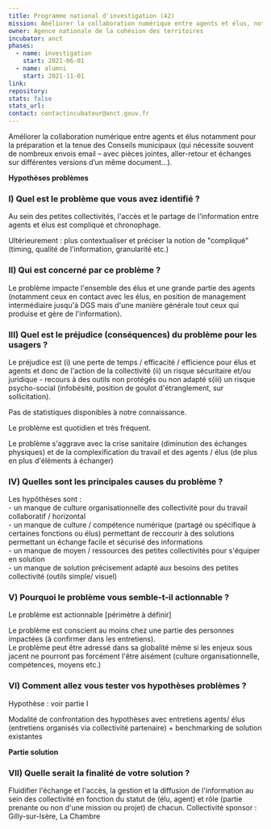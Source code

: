 ```yaml
---
title: Programme national d'investigation (42)
mission: Améliorer la collaboration numérique entre agents et élus, notamment dans la préparation des conseils municipaux
owner: Agence nationale de la cohésion des territoires
incubator: anct
phases:
  - name: investigation
    start: 2021-06-01
  - name: alumni
    start: 2021-11-01
link: 
repository: 
stats: false
stats_url: 
contact: contactincubateur@anct.gouv.fr
---
```

Améliorer la collaboration numérique entre agents et élus notamment pour la préparation et la tenue des Conseils municipaux (qui nécessite souvent de nombreux envois email – avec pièces jointes, aller-retour et échanges sur différentes versions d’un même document…).

**Hypothèses problèmes**

### I) Quel est le problème que vous avez identifié ?

Au sein des petites collectivités, l'accès et le partage de l'information entre agents et élus est compliqué et chronophage.

Ultérieurement : plus contextualiser et préciser la notion de "compliqué" (timing, qualité de l'information, granularité etc.)

### II) Qui est concerné par ce problème ?

Le problème impacte l'ensemble des élus et une grande partie des agents (notamment ceux en contact avec les élus, en position de management intermédiaire jusqu'à DGS mais d'une manière générale tout ceux qui produise et gère de l'information).

### III) Quel est le préjudice (conséquences) du problème pour les usagers ?

Le préjudice est (i) une perte de temps / efficacité / efficience pour élus et agents et donc de l'action de la collectivité (ii) un risque sécuritaire et/ou juridique - recours à des outils non protégés ou non adapté s(iii) un risque psycho-social (infobésité, position de goulot d'étranglement, sur sollicitation).

Pas de statistiques disponibles à notre connaissance.

Le problème est quotidien et très fréquent.

Le problème s'aggrave avec la crise sanitaire (diminution des échanges physiques) et de la complexification du travail et des agents / élus (de plus en plus d'éléments à échanger)

### IV) Quelles sont les principales causes du problème ?

Les hypôthèses sont :  
\- un manque de culture organisationnelle des collectivité pour du travail collaboratif / horizontal  
\- un manque de culture / compétence numérique (partagé ou spécifique à certaines fonctions ou élus) permettant de reccourir à des solutions permettant un échange facile et sécurisé des informations  
\- un manque de moyen / ressources des petites collectivités pour s'équiper en solution  
\- un manque de solution précisement adapté aux besoins des petites collectivité (outils simple/ visuel)

### V) Pourquoi le problème vous semble-t-il actionnable ?

Le problème est actionnable \[périmètre à définir\]

Le problème est conscient au moins chez une partie des personnes impactées (à confirmer dans les entretiens).  
Le problème peut être adressé dans sa globalité même si les enjeux sous jacent ne pourront pas forcément l'être aisément (culture organisationnelle, compétences, moyens etc.)

### VI) Comment allez vous tester vos hypothèses problèmes ?

Hypothèse : voir partie I

Modalité de confrontation des hypothèses avec entretiens agents/ élus (entretiens organisés via collectivité partenaire) + benchmarking de solution existantes

**Partie solution**

### VII) Quelle serait la finalité de votre solution ?

Fluidifier l'échange et l'accès, la gestion et la diffusion de l'information au sein des collectivité en fonction du statut de (élu, agent) et rôle (partie prenante ou non d'une mission ou projet) de chacun.
Collectivité sponsor : Gilly-sur-Isère, La Chambre
